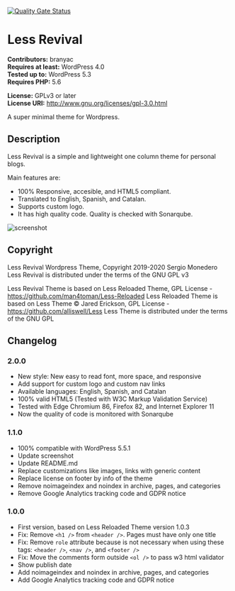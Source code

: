 [![Quality Gate Status](https://sonarcloud.io/api/project_badges/measure?project=Branyac_Less-Revival&metric=alert_status)](https://sonarcloud.io/dashboard?id=Branyac_Less-Revival)

# Less Revival
**Contributors:** branyac  
**Requires at least:** WordPress 4.0  
**Tested up to:** WordPress 5.3  
**Requires PHP:** 5.6  

**License:** GPLv3 or later  
**License URI:** http://www.gnu.org/licenses/gpl-3.0.html

A super minimal theme for Wordpress.

## Description

Less Revival is a simple and lightweight one column theme for personal blogs.

Main features are:
* 100% Responsive, accesible, and HTML5 compliant.
* Translated to English, Spanish, and Catalan.
* Supports custom logo.
* It has high quality code. Quality is checked with Sonarqube.

![screenshot](https://raw.githubusercontent.com/Branyac/Less-Revival/master/screenshot.png)

## Copyright
Less Revival Wordpress Theme, Copyright 2019-2020 Sergio Monedero  
Less Revival is distributed under the terms of the GNU GPL v3

Less Revival Theme is based on Less Reloaded Theme, GPL License - https://github.com/man4toman/Less-Reloaded
Less Reloaded Theme is based on Less Theme © Jared Erickson, GPL License - https://github.com/alliswell/Less
Less Theme is distributed under the terms of the GNU GPL

## Changelog

### 2.0.0
* New style: New easy to read font, more space, and responsive
* Add support for custom logo and custom nav links
* Available languages: English, Spanish, and Catalan
* 100% valid HTML5 (Tested with W3C Markup Validation Service)
* Tested with Edge Chromium 86, Firefox 82, and Internet Explorer 11
* Now the quality of code is monitored with Sonarqube

### 1.1.0
* 100% compatible with WordPress 5.5.1
* Update screenshot
* Update README.md
* Replace customizations like images, links with generic content
* Replace license on footer by info of the theme
* Remove noimageindex and noindex in archive, pages, and categories
* Remove Google Analytics tracking code and GDPR notice

### 1.0.0
* First version, based on Less Reloaded Theme version 1.0.3
* Fix: Remove `<h1 />` from `<header />`. Pages must have only one title
* Fix: Remove `role` attribute because is not necessary when using these tags: `<header />`, `<nav />`, and `<footer />`
* Fix: Move the comments form outside `<ol />` to pass w3 html validator
* Show publish date
* Add noimageindex and noindex in archive, pages, and categories
* Add Google Analytics tracking code and GDPR notice
